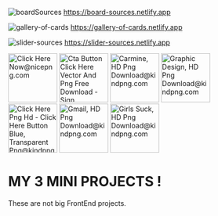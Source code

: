 ![boardSources](https://user-images.githubusercontent.com/70330757/212972718-5ad12a53-628d-4196-b2d0-20505bd9f584.png)
https://board-sources.netlify.app


![gallery-of-cards](https://user-images.githubusercontent.com/70330757/212975050-625e98b6-a1bc-4814-a6c0-844d348ca1f6.png)
https://gallery-of-cards.netlify.app


![slider-sources](https://user-images.githubusercontent.com/70330757/212974084-ea671c63-2e2e-48ae-8a2e-d69440134f71.png)
https://slider-sources.netlify.app



<img src="https://www.nicepng.com/png/detail/274-2749960_click-here-now.png" width="100px" alt="Click Here Now@nicepng.com">

<img src="https://www.kindpng.com/picc/m/133-1333252_cta-button-click-here-vector-and-png-free.png" width="100" alt="Cta Button Click Here Vector And Png Free Download - Sign, Transparent Png@kindpng.com">


<img src="https://www.kindpng.com/picc/m/133-1333440_carmine-hd-png-download.png"  width="100" alt="Carmine, HD Png Download@kindpng.com">


<img src="https://www.kindpng.com/picc/m/164-1646055_graphic-design-hd-png-download.png"  width="100" alt="Graphic Design, HD Png Download@kindpng.com">

<img src="https://www.kindpng.com/picc/m/35-354538_click-here-png-hd-click-here-button-blue.png"  width="100" alt="Click Here Png Hd - Click Here Button Blue, Transparent Png@kindpng.com">

<img src="https://www.kindpng.com/picc/m/164-1646119_gmail-hd-png-download.png"  width="100" alt="Gmail, HD Png Download@kindpng.com">

<img src="https://www.kindpng.com/picc/m/164-1646162_girls-suck-hd-png-download.png"  width="100" alt="Girls Suck, HD Png Download@kindpng.com">

# MY 3 MINI PROJECTS !

These are not big FrontEnd projects.
